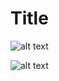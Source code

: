 # Title

![alt text](CSE15L.jpg)

![alt text](https://www.google.com/url?sa=i&url=https%3A%2F%2Fwww.britannica.com%2Fanimal%2Fplatypus&psig=AOvVaw3dqlRZ3Y2z0Ycmlm0-apTP&ust=1642788463549000&source=images&cd=vfe&ved=0CAsQjRxqFwoTCPCUso32wPUCFQAAAAAdAAAAABAO)